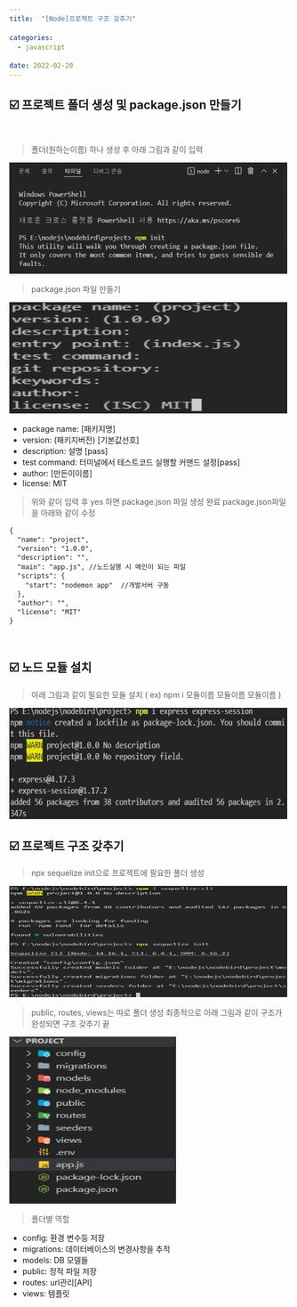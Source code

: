 ```yaml
---
title:  "[Node]프로젝트 구조 갖추기" 

categories:
  - javascript
  
date: 2022-02-20 
---
```




## ☑️ 프로젝트 폴더 생성 및 package.json 만들기
<br/>

> 폴더(원하는이름) 하나 생성 후 아래 그림과 같이 입력

<img src="/img/node/2022_02_20_1.JPG" style="width:500px; height:200px"/>

> package.json 파일 만들기

<img src="/img/node/2022_02_20_2.JPG" style="width:500px; height:200px"/>

* package name: [패키지명]
* version: (패키지버전) [기본값선호]
* description: 설명 [pass]
* test command: 터미널에서 테스트코드 실행할 커맨드  설정[pass]
* author: [만든이이름]
* license: MIT  

> 위와 같이 입력 후 yes 하면 package.json 파일 생성 완료
> package.json파일을 아래와 같이 수정
```liquid
{
  "name": "project",
  "version": "1.0.0",
  "description": "",
  "main": "app.js", //노드실행 시 메인이 되는 파일
  "scripts": {
    "start": "nodemon app"  //개발서버 구동
  },
  "author": "",
  "license": "MIT"
}
```
<br/>

## ☑️ 노드 모듈 설치

> 아래 그림과 같이 필요한 모듈 설치 ( ex) npm i 모듈이름 모듈이름 모듈이름 )

<img src="/img/node/2022_02_20_3.JPG" style="width:500px; height:200px"/>
<br/>

## ☑️ 프로젝트 구조 갖추기

> npx sequelize init으로 프로젝트에 필요한 폴더 생성

<img src="/img/node/2022_02_20_4.JPG" style="width:500px; height:200px"/>

> public, routes, views는 따로 폴더 생성
> 최종적으로 아래 그림과 같이 구조가 완성되면 구조 갖추기 끝

<img src="/img/node/2022_02_20_5.JPG" style="width:300px; height:300px"/>

> 폴더별 역할
* config: 환경 변수등 저장
* migrations: 데이터베이스의 변경사항을 추적
* models: DB 모델들
* public: 정적 파일 저장
* routes: url관리[API]
* views: 템플릿


